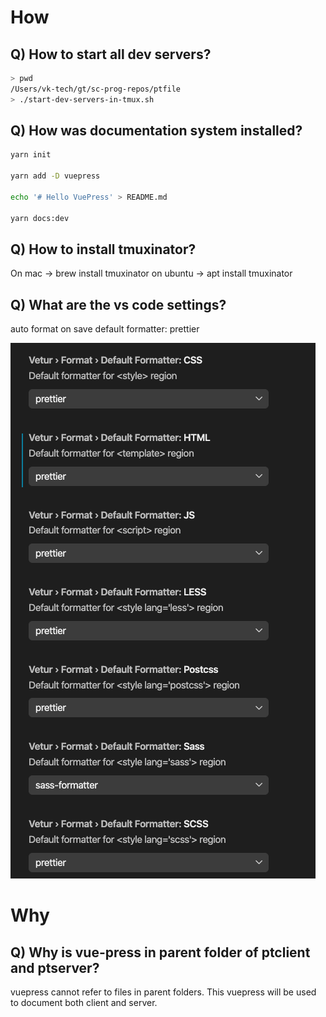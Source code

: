 # How

## Q) How to start all dev servers?

```bash
> pwd
/Users/vk-tech/gt/sc-prog-repos/ptfile
> ./start-dev-servers-in-tmux.sh
```

## Q) How was documentation system installed?

```bash
yarn init

yarn add -D vuepress

echo '# Hello VuePress' > README.md

yarn docs:dev
```

## Q) How to install tmuxinator?

On mac -> brew install tmuxinator
on ubuntu -> apt install tmuxinator

## Q) What are the vs code settings?

auto format on save
default formatter: prettier

![Formatter setting](./big-picture/images/misc/default-formatter.png)

# Why

## Q) Why is vue-press in parent folder of ptclient and ptserver?

vuepress cannot refer to files in parent folders. This vuepress will be used to document both client and server.
